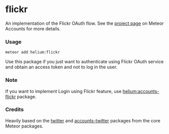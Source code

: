 # flickr

An implementation of the Flickr OAuth flow. See the [project page](https://www.meteor.com/accounts) on Meteor Accounts for more details.

### Usage
```
meteor add helium:flickr
```
Use this package if you just want to authenticate using Flickr OAuth service and obtain an access token and not to log in the user.

### Note
If you want to implement Login using Flickr feature, use [helium:accounts-flickr](https://atmospherejs.com/helium/accounts-flickr) package.

### Credits
Heavily based on the [twitter](https://atmospherejs.com/meteor/twitter) and [accounts-twitter](https://atmospherejs.com/meteor/accounts-twitter) packages from the core Meteor packages.
